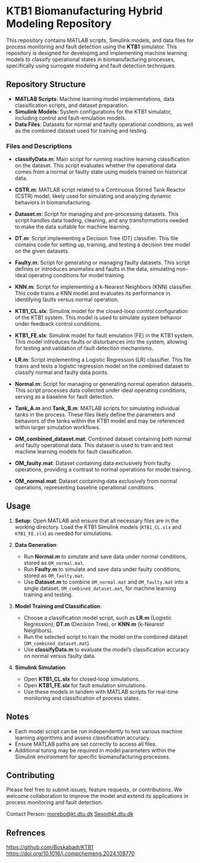 
# KTB1 Biomanufacturing Hybrid Modeling Repository

This repository contains MATLAB scripts, Simulink models, and data files for process monitoring and fault detection using the **KTB1** simulator. This repository is designed for developing and implementing machine learning models to classify operational states in biomanufacturing processes, specifically using surrogate modeling and fault detection techniques.

## Repository Structure

- **MATLAB Scripts**: Machine learning model implementations, data classification scripts, and dataset preparation.
- **Simulink Models**: System configurations for the KTB1 simulator, including control and fault-emulation models.
- **Data Files**: Datasets for normal and faulty operational conditions, as well as the combined dataset used for training and testing.

### Files and Descriptions

- **classifyData.m**: Main script for running machine learning classification on the dataset. This script evaluates whether the operational data comes from a normal or faulty state using models trained on historical data.

- **CSTR.m**: MATLAB script related to a Continuous Stirred Tank Reactor (CSTR) model, likely used for simulating and analyzing dynamic behaviors in biomanufacturing.

- **Dataset.m**: Script for managing and pre-processing datasets. This script handles data loading, cleaning, and any transformations needed to make the data suitable for machine learning.

- **DT.m**: Script implementing a Decision Tree (DT) classifier. This file contains code for setting up, training, and testing a decision tree model on the given datasets.

- **Faulty.m**: Script for generating or managing faulty datasets. This script defines or introduces anomalies and faults in the data, simulating non-ideal operating conditions for model training.

- **KNN.m**: Script for implementing a k-Nearest Neighbors (KNN) classifier. This code trains a KNN model and evaluates its performance in identifying faults versus normal operation.

- **KTB1_CL.slx**: Simulink model for the closed-loop control configuration of the KTB1 system. This model is used to simulate system behavior under feedback control conditions.

- **KTB1_FE.slx**: Simulink model for fault emulation (FE) in the KTB1 system. This model introduces faults or disturbances into the system, allowing for testing and validation of fault detection mechanisms.

- **LR.m**: Script implementing a Logistic Regression (LR) classifier. This file trains and tests a logistic regression model on the combined dataset to classify normal and faulty data points.

- **Normal.m**: Script for managing or generating normal operation datasets. This script processes data collected under ideal operating conditions, serving as a baseline for fault detection.

- **Tank_A.m** and **Tank_B.m**: MATLAB scripts for simulating individual tanks in the process. These files likely define the parameters and behaviors of the tanks within the KTB1 model and may be referenced within larger simulation workflows.

- **OM_combined_dataset.mat**: Combined dataset containing both normal and faulty operational data. This dataset is used to train and test machine learning models for fault classification.

- **OM_faulty.mat**: Dataset containing data exclusively from faulty operations, providing a contrast to normal operations for model training.

- **OM_normal.mat**: Dataset containing data exclusively from normal operations, representing baseline operational conditions.

## Usage

1. **Setup**: Open MATLAB and ensure that all necessary files are in the working directory. Load the KTB1 Simulink models (`KTB1_CL.slx` and `KTB1_FE.slx`) as needed for simulations.

2. **Data Generation**:
   - Run **Normal.m** to simulate and save data under normal conditions, stored as `OM_normal.mat`.
   - Run **Faulty.m** to simulate and save data under faulty conditions, stored as `OM_faulty.mat`.
   - Use **Dataset.m** to combine `OM_normal.mat` and `OM_faulty.mat` into a single dataset, `OM_combined_dataset.mat`, for machine learning training and testing.

3. **Model Training and Classification**:
   - Choose a classification model script, such as **LR.m** (Logistic Regression), **DT.m** (Decision Tree), or **KNN.m** (k-Nearest Neighbors).
   - Run the selected script to train the model on the combined dataset (`OM_combined_dataset.mat`).
   - Use **classifyData.m** to evaluate the model’s classification accuracy on normal versus faulty data.

4. **Simulink Simulation**:
   - Open **KTB1_CL.slx** for closed-loop simulations.
   - Open **KTB1_FE.slx** for fault emulation simulations.
   - Use these models in tandem with MATLAB scripts for real-time monitoring and classification of process states.

## Notes

- Each model script can be run independently to test various machine learning algorithms and assess classification accuracy.
- Ensure MATLAB paths are set correctly to access all files.
- Additional tuning may be required in model parameters within the Simulink environment for specific biomanufacturing processes.

## Contributing

Please feel free to submit issues, feature requests, or contributions. We welcome collaboration to improve the model and extend its applications in process monitoring and fault detection.

Contact Person: 
morebo@kt.dtu.dk
Seso@kt.dtu.dk

## Refrences

https://github.com/Boskabadi/KTB1
https://doi.org/10.1016/j.compchemeng.2024.108770
